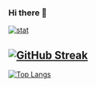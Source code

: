 ### Hi there 👋

[![stat](https://github-readme-stats.vercel.app/api?username=YZBruh&theme=highcontrast&show_icons=true&hide_border=true)](https://github.com/YZBruh/YZBruh)

[![GitHub Streak](https://github-readme-streak-stats.herokuapp.com/?user=YZBruh&theme=highcontrast)](https://git.io/streak-stats)
---
[![Top Langs](https://github-readme-stats.vercel.app/api/top-langs/?username=YZBruh&layout=compact&theme=vision-friendly-dark)](https://github.com/anuraghazra/github-readme-stats)